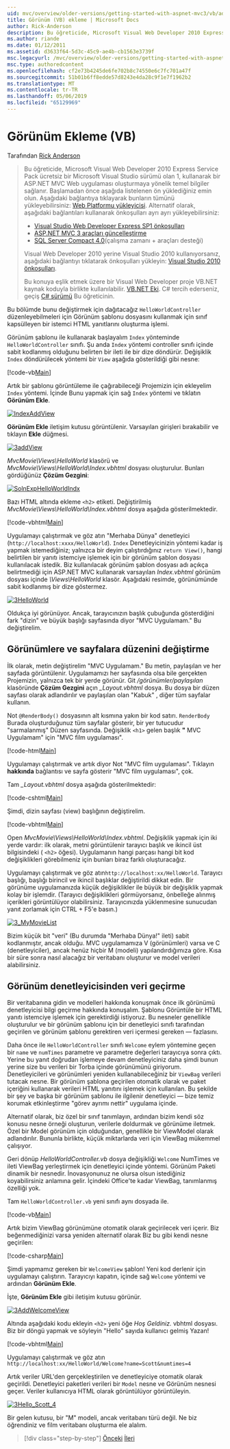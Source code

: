 ```yaml
---
uid: mvc/overview/older-versions/getting-started-with-aspnet-mvc3/vb/adding-a-view
title: Görünüm (VB) ekleme | Microsoft Docs
author: Rick-Anderson
description: Bu öğreticide, Microsoft Visual Web Developer 2010 Express Service Pack, 1, kullanarak bir ASP.NET MVC Web uygulaması oluşturmaya yönelik temel bilgiler sağlanır...
ms.author: riande
ms.date: 01/12/2011
ms.assetid: d3633f64-5d3c-45c9-ae4b-cb1563e3739f
msc.legacyurl: /mvc/overview/older-versions/getting-started-with-aspnet-mvc3/vb/adding-a-view
msc.type: authoredcontent
ms.openlocfilehash: cf2e73b4245de6fe702b8c74550e6c7fc701a47f
ms.sourcegitcommit: 51b01b6ff8edde57d8243e4da28c9f1e7f1962b2
ms.translationtype: MT
ms.contentlocale: tr-TR
ms.lasthandoff: 05/06/2019
ms.locfileid: "65129969"
---
```

# <a name="adding-a-view-vb"></a>Görünüm Ekleme (VB)

Tarafından [Rick Anderson]((https://twitter.com/RickAndMSFT))

> Bu öğreticide, Microsoft Visual Web Developer 2010 Express Service Pack ücretsiz bir Microsoft Visual Studio sürümü olan 1, kullanarak bir ASP.NET MVC Web uygulaması oluşturmaya yönelik temel bilgiler sağlanır. Başlamadan önce aşağıda listelenen ön yüklediğiniz emin olun. Aşağıdaki bağlantıya tıklayarak bunların tümünü yükleyebilirsiniz: [Web Platformu yükleyicisi](https://www.microsoft.com/web/gallery/install.aspx?appid=VWD2010SP1Pack). Alternatif olarak, aşağıdaki bağlantıları kullanarak önkoşulları ayrı ayrı yükleyebilirsiniz:
> 
> - [Visual Studio Web Developer Express SP1 önkoşulları](https://www.microsoft.com/web/gallery/install.aspx?appid=VWD2010SP1Pack)
> - [ASP.NET MVC 3 araçları güncelleştirme](https://www.microsoft.com/web/gallery/install.aspx?appsxml=&amp;appid=MVC3)
> - [SQL Server Compact 4.0](https://www.microsoft.com/web/gallery/install.aspx?appid=SQLCE;SQLCEVSTools_4_0)(çalışma zamanı + araçları desteği)
> 
> Visual Web Developer 2010 yerine Visual Studio 2010 kullanıyorsanız, aşağıdaki bağlantıyı tıklatarak önkoşulları yükleyin: [Visual Studio 2010 önkoşulları](https://www.microsoft.com/web/gallery/install.aspx?appsxml=&amp;appid=VS2010SP1Pack).
> 
> Bu konuya eşlik etmek üzere bir Visual Web Developer proje VB.NET kaynak koduyla birlikte kullanılabilir. [VB.NET Eki](https://code.msdn.microsoft.com/Introduction-to-MVC-3-10d1b098). C# tercih ederseniz, geçiş [C# sürümü](../cs/adding-a-view.md) Bu öğreticinin.

Bu bölümde bunu değiştirmek için dağıtacağız `HelloWorldController` düzenleyebilmeleri için Görünüm şablonu dosyasını kullanmak için sınıf kapsülleyen bir istemci HTML yanıtlarını oluşturma işlemi.

Görünüm şablonu ile kullanarak başlayalım `Index` yönteminde `HelloWorldController` sınıfı. Şu anda `Index` yöntemi controller sınıfı içinde sabit kodlanmış olduğunu belirten bir ileti ile bir dize döndürür. Değişiklik `Index` döndürülecek yöntemi bir `View` aşağıda gösterildiği gibi nesne:

[!code-vb[Main](adding-a-view/samples/sample1.vb)]

Artık bir şablonu görüntüleme ile çağırabileceği Projemizin için ekleyelim `Index` yöntemi. İçinde Bunu yapmak için sağ `Index` yöntemi ve tıklatın **Görünüm Ekle**.

[![IndexAddView](adding-a-view/_static/image2.png "IndexAddView")](adding-a-view/_static/image1.png)

**Görünüm Ekle** iletişim kutusu görüntülenir. Varsayılan girişleri bırakabilir ve tıklayın **Ekle** düğmesi.

[![3addView](adding-a-view/_static/image4.png "3addView")](adding-a-view/_static/image3.png)

*MvcMovie\Views\HelloWorld* klasörü ve *MvcMovie\Views\HelloWorld\Index.vbhtml* dosyası oluşturulur. Bunları gördüğünüz **Çözüm Gezgini**:

[![SolnExpHelloWorldIndx](adding-a-view/_static/image6.png "SolnExpHelloWorldIndx")](adding-a-view/_static/image5.png)

Bazı HTML altında ekleme `<h2>` etiketi. Değiştirilmiş *MvcMovie\Views\HelloWorld\Index.vbhtml* dosya aşağıda gösterilmektedir.

[!code-vbhtml[Main](adding-a-view/samples/sample2.vbhtml)]

Uygulamayı çalıştırmak ve göz atın &quot;Merhaba Dünya&quot; denetleyici (`http://localhost:xxxx/HelloWorld`). `Index` Denetleyicinizin yöntemi kadar iş yapmak istemediğiniz; yalnızca bir deyim çalıştırdığınız `return View()`, hangi belirtilen bir yanıtı istemciye işlemek için bir görünüm şablon dosyası kullanılacak istedik. Biz kullanılacak görünüm şablon dosyası adı açıkça belirtmediği için ASP.NET MVC kullanarak varsayılan *Index.vbhtml* görünüm dosyası içinde *\Views\HelloWorld* klasör. Aşağıdaki resimde, görünümünde sabit kodlanmış bir dize göstermez.

[![3HelloWorld](adding-a-view/_static/image8.png "3HelloWorld")](adding-a-view/_static/image7.png)

Oldukça iyi görünüyor. Ancak, tarayıcınızın başlık çubuğunda gösterdiğini fark &quot;dizin&quot; ve büyük başlığı sayfasında diyor &quot;MVC Uygulamam.&quot; Bu değiştirelim.

## <a name="changing-views-and-layout-pages"></a>Görünümlere ve sayfalara düzenini değiştirme

İlk olarak, metin değiştirelim &quot;MVC Uygulamam.&quot; Bu metin, paylaşılan ve her sayfada görüntülenir. Uygulamamızı her sayfasında olsa bile gerçekten Projemizin, yalnızca tek bir yerde görünür. Git */görünümler/paylaşılan* klasöründe **Çözüm Gezgini** açın  *\_Layout.vbhtml* dosya. Bu dosya bir düzen sayfası olarak adlandırılır ve paylaşılan olan &quot;Kabuk&quot; , diğer tüm sayfalar kullanın.

Not `@RenderBody()` dosyasının alt kısmına yakın bir kod satırı. `RenderBody` Burada oluşturduğunuz tüm sayfalar gösterir, bir yer tutucudur &quot;sarmalanmış&quot; Düzen sayfasında. Değişiklik `<h1>` gelen başlık **&quot;** MVC Uygulamam&quot; için &quot;MVC film uygulaması&quot;.

[!code-html[Main](adding-a-view/samples/sample3.html)]

Uygulamayı çalıştırmak ve artık diyor Not &quot;MVC film uygulaması&quot;. Tıklayın **hakkında** bağlantısı ve sayfa gösterir &quot;MVC film uygulaması&quot;, çok.

Tam  *\_Layout.vbhtml* dosya aşağıda gösterilmektedir:

[!code-cshtml[Main](adding-a-view/samples/sample4.cshtml)]

Şimdi, dizin sayfası (view) başlığının değiştirelim.

[!code-vbhtml[Main](adding-a-view/samples/sample5.vbhtml)]

Open *MvcMovie\Views\HelloWorld\Index.vbhtml*. Değişiklik yapmak için iki yerde vardır: ilk olarak, metni görüntülenir tarayıcı başlık ve ikincil üst bilgisindeki ( `<h2>` öğesi). Uygulamanın hangi parçası hangi bit kod değişiklikleri görebilmeniz için bunları biraz farklı oluşturacağız.

Uygulamayı çalıştırmak ve göz atın`http://localhost:xx/HelloWorld`. Tarayıcı başlığı, başlığı birincil ve ikincil başlıklar değiştirildi dikkat edin. Bir görünüme uygulamanızda küçük değişiklikler ile büyük bir değişiklik yapmak kolay bir işlemdir. (Tarayıcı değişiklikleri görmüyorsanız, önbelleğe alınmış içerikleri görüntülüyor olabilirsiniz. Tarayıcınızda yüklenmesine sunucudan yanıt zorlamak için CTRL + F5'e basın.)

[![3_MyMovieList](adding-a-view/_static/image10.png "3_MyMovieList")](adding-a-view/_static/image9.png)

Bizim küçük bit &quot;veri&quot; (Bu durumda &quot;Merhaba Dünya!&quot; ileti) sabit kodlanmıştır, ancak olduğu. MVC uygulamamıza V (görünümleri) varsa ve C (denetleyiciler), ancak henüz hiçbir M (modeli) yapılandırdığımıza göre. Kısa bir süre sonra nasıl alacağız bir veritabanı oluşturur ve model verileri alabilirsiniz.

## <a name="passing-data-from-the-controller-to-the-view"></a>Görünüm denetleyicisinden veri geçirme

Bir veritabanına gidin ve modelleri hakkında konuşmak önce ilk görünümü denetleyicisi bilgi geçirme hakkında konuşalım. Şablonu Görüntüle bir HTML yanıtı istemciye işlemek için gerektirdiği istiyoruz. Bu nesneler genellikle oluşturulur ve bir görünüm şablonu için bir denetleyici sınıfı tarafından geçirilen ve görünüm şablonu gerektiren veri içermesi gereken — fazlasını.

Daha önce ile `HelloWorldController` sınıfı `Welcome` eylem yöntemine geçen bir `name` ve `numTimes` parametre ve parametre değerleri tarayıcıya sonra çıktı. Yerine bu yanıt doğrudan işlemeye devam denetleyiciniz daha şimdi bunun yerine size bu verileri bir Torba içinde görünümünü giriyorum. Denetleyicileri ve görünümleri yeniden kullanabileceğiniz bir `ViewBag` verileri tutacak nesne. Bir görünüm şablona geçirilen otomatik olarak ve paket içeriğini kullanarak verileri HTML yanıtını işlemek için kullanılan. Bu şekilde bir şey ve başka bir görünüm şablonu ile ilgilenir denetleyici — bize temiz korumak etkinleştirme &quot;görev ayrımı nettir&quot; uygulama içinde.

Alternatif olarak, biz özel bir sınıf tanımlayın, ardından bizim kendi söz konusu nesne örneği oluşturun, verilerle doldurmak ve görünüme iletmek. Özel bir Model görünüm için olduğundan, genellikle bir ViewModel olarak adlandırılır. Bununla birlikte, küçük miktarlarda veri için ViewBag mükemmel çalışıyor.

Geri dönüp *HelloWorldController.vb* dosya değişikliği `Welcome` NumTimes ve ileti ViewBag yerleştirmek için denetleyici içinde yöntemi. Görünüm Paketi dinamik bir nesnedir. İnovasyonunuz ne olursa olsun istediğiniz koyabilirsiniz anlamına gelir. İçindeki Office'te kadar ViewBag, tanımlanmış özelliği yok.

Tam `HelloWorldController.vb` yeni sınıfı aynı dosyada ile.

[!code-vb[Main](adding-a-view/samples/sample6.vb)]

Artık bizim ViewBag görünümüne otomatik olarak geçirilecek veri içerir. Biz beğenmediğinizi varsa yeniden alternatif olarak Biz bu gibi kendi nesne geçirilen:

[!code-csharp[Main](adding-a-view/samples/sample7.cs)]

Şimdi yapmamız gereken bir `WelcomeView` şablon! Yeni kod derlenir için uygulamayı çalıştırın. Tarayıcıyı kapatın, içinde sağ `Welcome` yöntemi ve ardından **Görünüm Ekle**.

İşte, **Görünüm Ekle** gibi iletişim kutusu görünür.

[![3AddWelcomeView](adding-a-view/_static/image12.png "3AddWelcomeView")](adding-a-view/_static/image11.png)

Altında aşağıdaki kodu ekleyin `<h2>` yeni öğe <em>Hoş Geldiniz.</em> vbhtml dosyası. Biz bir döngü yapmak ve söyleyin &quot;Hello&quot; sayıda kullanıcı gelmiş Yazan!

[!code-vbhtml[Main](adding-a-view/samples/sample8.vbhtml)]

Uygulamayı çalıştırmak ve göz atın `http://localhost:xx/HelloWorld/Welcome?name=Scott&numtimes=4`

Artık veriler URL'den gerçekleştirilen ve denetleyiciye otomatik olarak geçirildi. Denetleyici paketleri verileri bir `Model` nesne ve Görünüm nesnesi geçer. Veriler kullanıcıya HTML olarak görüntülüyor görüntüleyin.

[![3Hello_Scott_4](adding-a-view/_static/image14.png "3Hello_Scott_4")](adding-a-view/_static/image13.png)

Bir gelen kutusu, bir &quot;M&quot; modeli, ancak veritabanı türü değil. Ne biz öğrendiniz ve film veritabanı oluşturma ele alalım.

> [!div class="step-by-step"]
> [Önceki](adding-a-controller.md)
> [İleri](adding-a-model.md)
